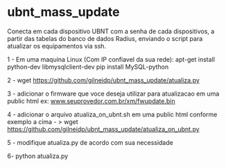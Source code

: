# ubnt_mass_update
Conecta em cada dispositivo UBNT com a senha de cada dispositivos, a partir das tabelas do banco de dados Radius, enviando o script para atualizar os equipamentos via ssh.

1 - Em uma maquina Linux (Com IP confiavel da sua rede):
apt-get install python-dev libmysqlclient-dev
 pip install MySQL-python
 
2 - wget https://github.com/gilneidp/ubnt_mass_update/atualiza.py

3 - adicionar o firmware que voce deseja utilizar para atualizacao em uma public html ex: www.seuprovedor.com.br/xm/fwupdate.bin

4 - adicionar o arquivo atualiza_on_ubnt.sh em uma public html conforme exemplo a cima
     - > wget https://github.com/gilneidp/ubnt_mass_update/atualiza_on_ubnt.py

5 - modifique atualiza.py de acordo com sua necessidade

6- python atualiza.py
